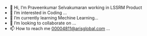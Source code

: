- 👋 Hi, I’m Praveenkumar Selvakumaran working in LSSRM Product
- 👀 I’m interested in Coding ...
- 🌱 I’m currently learning Mechine Learning...
- 💞️ I’m looking to collaborate on ...
- 📫 How to reach me 00004811@arisglobal.com ...

<!---
praveenkumars-agi/praveenkumars-agi is a ✨ special ✨ repository because its `README.md` (this file) appears on your GitHub profile.
You can click the Preview link to take a look at your changes.
--->
